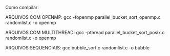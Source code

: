 Como compilar:


ARQUIVOS COM OPENMP:
gcc -fopenmp parallel_bucket_sort_openmp.c randomlist.c -o openmp 


ARQUIVOS COM MULTITHREAD:
gcc -pthread parallel_bucket_sort_posix.c randomlist.c -o openmp 

ARQUIVOS SEQUENCIAIS:
gcc bubble_sort.c randomlist.c -o bubble 
